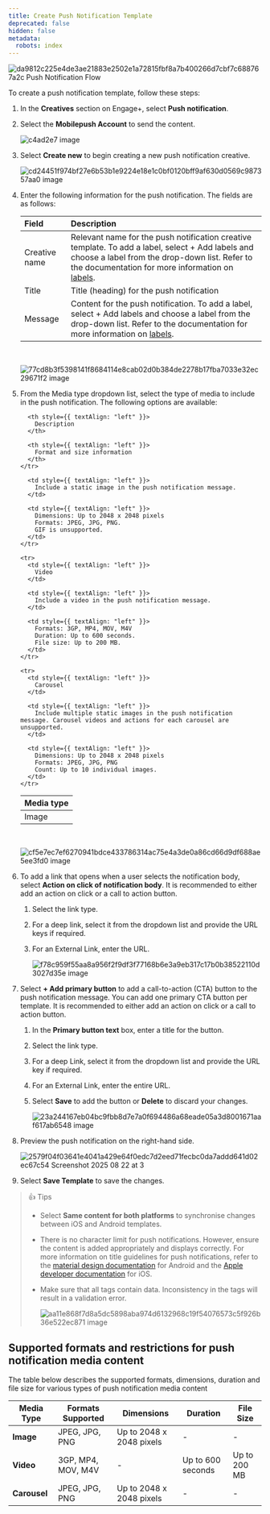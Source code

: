 ```yaml
---
title: Create Push Notification Template
deprecated: false
hidden: false
metadata:
  robots: index
---
```

![da9812c225e4de3ae21883e2502e1a72815fbf8a7b400266d7cbf7c688767a2c Push Notification Flow](https://files.readme.io/da9812c225e4de3ae21883e2502e1a72815fbf8a7b400266d7cbf7c688767a2c-Push_Notification_Flow.png)

To create a push notification template, follow these steps:

1. In the **Creatives** section on Engage+, select **Push notification**.
2. Select the **Mobilepush Account** to send the content.

   ![c4ad2e7 image](https://files.readme.io/c4ad2e7-image.png)
3. Select **Create new** to begin creating a new push notification creative.

   ![cd24451f974bf27e6b53b1e9224e18e1c0bf0120bff9af630d0569c987357aa0 image](https://files.readme.io/cd24451f974bf27e6b53b1e9224e18e1c0bf0120bff9af630d0569c987357aa0-image.png)
4. Enter the following information for the push notification. The fields are as follows:

   | Field         | Description                                                                                                                                                                                                                                           |
   | :------------ | :---------------------------------------------------------------------------------------------------------------------------------------------------------------------------------------------------------------------------------------------------- |
   | Creative name | Relevant name for the push notification creative template. To add a label, select + Add labels and choose a label from the drop-down list. Refer to the documentation for more information on [labels](https://docs.capillarytech.com/docs/labels#/). |
   | Title         | Title (heading) for the push notification                                                                                                                                                                                                             |
   | Message       | Content for the push notification. To add a label, select + Add labels and choose a label from the drop-down list. Refer to the documentation for more information on [labels](https://docs.capillarytech.com/docs/labels#/).                         |

   <br />

   ![77cd8b3f5398141f8684114e8cab02d0b384de2278b17fba7033e32ec29671f2 image](https://files.readme.io/77cd8b3f5398141f8684114e8cab02d0b384de2278b17fba7033e32ec29671f2-image.png)
5. From the Media type dropdown list, select the type of media to include in the push notification. The following options are available:

   <Table align={["left","left","left"]}>
     <thead>
       <tr>
         <th style={{ textAlign: "left" }}>
           Media type
         </th>

         <th style={{ textAlign: "left" }}>
           Description
         </th>

         <th style={{ textAlign: "left" }}>
           Format and size information
         </th>
       </tr>
     </thead>

     <tbody>
       <tr>
         <td style={{ textAlign: "left" }}>
           Image
         </td>

         <td style={{ textAlign: "left" }}>
           Include a static image in the push notification message.
         </td>

         <td style={{ textAlign: "left" }}>
           Dimensions: Up to 2048 x 2048 pixels
           Formats: JPEG, JPG, PNG.
           GIF is unsupported.
         </td>
       </tr>

       <tr>
         <td style={{ textAlign: "left" }}>
           Video
         </td>

         <td style={{ textAlign: "left" }}>
           Include a video in the push notification message.
         </td>

         <td style={{ textAlign: "left" }}>
           Formats: 3GP, MP4, MOV, M4V
           Duration: Up to 600 seconds.
           File size: Up to 200 MB.
         </td>
       </tr>

       <tr>
         <td style={{ textAlign: "left" }}>
           Carousel
         </td>

         <td style={{ textAlign: "left" }}>
           Include multiple static images in the push notification message. Carousel videos and actions for each carousel are unsupported.
         </td>

         <td style={{ textAlign: "left" }}>
           Dimensions: Up to 2048 x 2048 pixels
           Formats: JPEG, JPG, PNG
           Count: Up to 10 individual images.
         </td>
       </tr>
     </tbody>
   </Table>

   <br />

   ![cf5e7ec7ef6270941bdce433786314ac75e4a3de0a86cd66d9df688ae5ee3fd0 image](https://files.readme.io/cf5e7ec7ef6270941bdce433786314ac75e4a3de0a86cd66d9df688ae5ee3fd0-image.png)
6. To add a link that opens when a user selects the notification body, select **Action on click of notification body**. It is recommended to either add an action on click or a call to action button.

   1. Select the link type.
   2. For a <Glossary>deep link</Glossary>, select it from the dropdown list and provide the URL keys if required.
   3. For an External Link, enter the URL.

      ![f78c959f55aa8a956f2f9df3f77168b6e3a9eb317c17b0b38522110d3027d35e image](https://files.readme.io/f78c959f55aa8a956f2f9df3f77168b6e3a9eb317c17b0b38522110d3027d35e-image.png)
7. Select **+ Add primary button** to add a call-to-action (CTA) button to the push notification message. You can add one primary CTA button per template. It is recommended to either add an action on click or a call to action button.

   1. In the **Primary button text** box, enter a title for the button.
   2. Select the link type.
   3. For a <Glossary>deep Link</Glossary>, select it from the dropdown list and provide the <Glossary>URL key</Glossary> if required.
   4. For an External Link, enter the entire URL.
   5. Select **Save** to add the button or **Delete** to discard your changes.

      ![23a244167eb04bc9fbb8d7e7a0f694486a68eade05a3d8001671aaf617ab6548 image](https://files.readme.io/23a244167eb04bc9fbb8d7e7a0f694486a68eade05a3d8001671aaf617ab6548-image.png)
8. Preview the push notification on the right-hand side.

   ![2579f04f03641e4041a429e64f0edc7d2eed71fecbc0da7addd641d02ec67c54 Screenshot 2025 08 22 at 3](https://files.readme.io/2579f04f03641e4041a429e64f0edc7d2eed71fecbc0da7addd641d02ec67c54-Screenshot_2025-08-22_at_3.04.55_PM.png)
9. Select **Save Template** to save the changes.

> 👍 Tips
>
> * Select **Same content for both platforms** to synchronise changes between iOS and Android templates.
> * There is no character limit for push notifications. However, ensure the content is added appropriately and displays correctly. For more information on title guidelines for push notifications, refer to the [material design documentation](https://m1.material.io/patterns/notifications.html#) for Android and the [Apple developer documentation](https://developer.apple.com/design/human-interface-guidelines/notifications) for iOS.
> * Make sure that all tags contain data. Inconsistency in the tags will result in a validation error.
>
>   ![aa11e868f7d8a5dc5898aba974d6132968c19f54076573c5f926b36e522ec871 image](https://files.readme.io/aa11e868f7d8a5dc5898aba974d6132968c19f54076573c5f926b36e522ec871-image.png)

## Supported formats and restrictions for push notification media content

The table below describes the supported formats, dimensions, duration and file size for various types of push notification media content

| Media Type   | Formats Supported  | Dimensions               | Duration          | File Size    |
| ------------ | ------------------ | ------------------------ | ----------------- | ------------ |
| **Image**    | JPEG, JPG, PNG     | Up to 2048 x 2048 pixels | -                 | -            |
| **Video**    | 3GP, MP4, MOV, M4V | -                        | Up to 600 seconds | Up to 200 MB |
| **Carousel** | JPEG, JPG, PNG     | Up to 2048 x 2048 pixels | -                 | -            |
